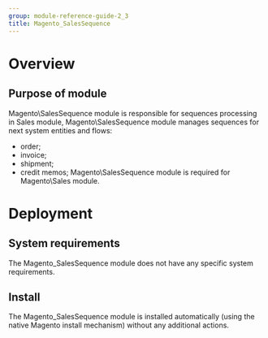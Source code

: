 ```yaml
---
group: module-reference-guide-2_3
title: Magento_SalesSequence
---
```


# Overview
## Purpose of module

Magento\SalesSequence module is responsible for sequences processing in Sales module,
Magento\SalesSequence module manages sequences for next system entities and flows:
* order;
* invoice;
* shipment;
* credit memos;
Magento\SalesSequence module is required for Magento\Sales module.

# Deployment
## System requirements

The Magento_SalesSequence module does not have any specific system requirements.

## Install
The Magento_SalesSequence module is installed automatically (using the native Magento install mechanism) without any additional actions.



